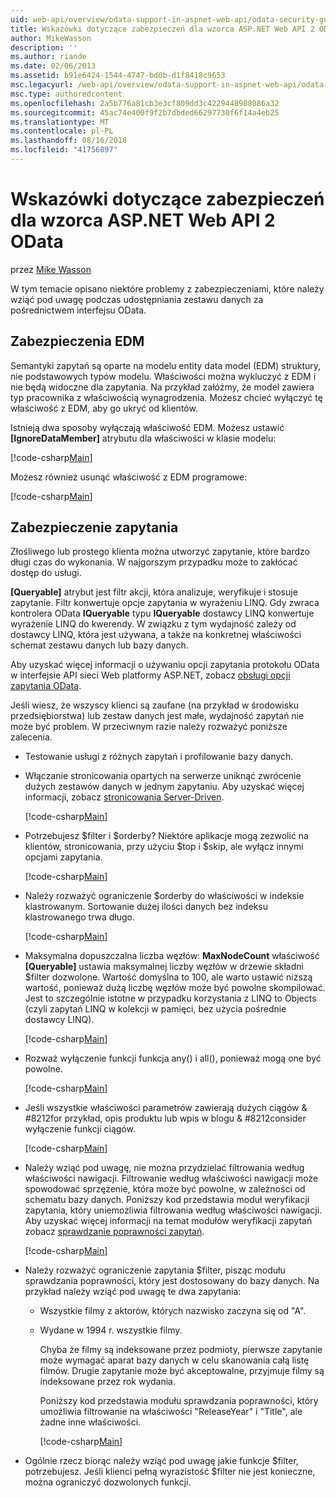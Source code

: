 ```yaml
---
uid: web-api/overview/odata-support-in-aspnet-web-api/odata-security-guidance
title: Wskazówki dotyczące zabezpieczeń dla wzorca ASP.NET Web API 2 OData | Dokumentacja firmy Microsoft
author: MikeWasson
description: ''
ms.author: riande
ms.date: 02/06/2013
ms.assetid: b91e6424-1544-4747-bd0b-d1f8418c9653
msc.legacyurl: /web-api/overview/odata-support-in-aspnet-web-api/odata-security-guidance
msc.type: authoredcontent
ms.openlocfilehash: 2a5b776a81cb3e3cf809dd3c4229448988086a32
ms.sourcegitcommit: 45ac74e400f9f2b7dbded66297730f6f14a4eb25
ms.translationtype: MT
ms.contentlocale: pl-PL
ms.lasthandoff: 08/16/2018
ms.locfileid: "41756897"
---
```

<a name="security-guidance-for-aspnet-web-api-2-odata"></a>Wskazówki dotyczące zabezpieczeń dla wzorca ASP.NET Web API 2 OData
====================
przez [Mike Wasson](https://github.com/MikeWasson)

W tym temacie opisano niektóre problemy z zabezpieczeniami, które należy wziąć pod uwagę podczas udostępniania zestawu danych za pośrednictwem interfejsu OData.

## <a name="edm-security"></a>Zabezpieczenia EDM

Semantyki zapytań są oparte na modelu entity data model (EDM) struktury, nie podstawowych typów modelu. Właściwości można wykluczyć z EDM i nie będą widoczne dla zapytania. Na przykład załóżmy, że model zawiera typ pracownika z właściwością wynagrodzenia. Możesz chcieć wyłączyć tę właściwość z EDM, aby go ukryć od klientów.

Istnieją dwa sposoby wyłączają właściwość EDM. Możesz ustawić **[IgnoreDataMember]** atrybutu dla właściwości w klasie modelu:

[!code-csharp[Main](odata-security-guidance/samples/sample1.cs)]

Możesz również usunąć właściwość z EDM programowe:

[!code-csharp[Main](odata-security-guidance/samples/sample2.cs)]

## <a name="query-security"></a>Zabezpieczenie zapytania

Złośliwego lub prostego klienta można utworzyć zapytanie, które bardzo długi czas do wykonania. W najgorszym przypadku może to zakłócać dostęp do usługi.

**[Queryable]** atrybut jest filtr akcji, która analizuje, weryfikuje i stosuje zapytanie. Filtr konwertuje opcje zapytania w wyrażeniu LINQ. Gdy zwraca kontrolera OData **IQueryable** typu **IQueryable** dostawcy LINQ konwertuje wyrażenie LINQ do kwerendy. W związku z tym wydajność zależy od dostawcy LINQ, która jest używana, a także na konkretnej właściwości schemat zestawu danych lub bazy danych.

Aby uzyskać więcej informacji o używaniu opcji zapytania protokołu OData w interfejsie API sieci Web platformy ASP.NET, zobacz [obsługi opcji zapytania OData](supporting-odata-query-options.md).

Jeśli wiesz, że wszyscy klienci są zaufane (na przykład w środowisku przedsiębiorstwa) lub zestaw danych jest małe, wydajność zapytań nie może być problem. W przeciwnym razie należy rozważyć poniższe zalecenia.

- Testowanie usługi z różnych zapytań i profilowanie bazy danych.
- Włączanie stronicowania opartych na serwerze uniknąć zwrócenie dużych zestawów danych w jednym zapytaniu. Aby uzyskać więcej informacji, zobacz [stronicowania Server-Driven](supporting-odata-query-options.md#server-paging). 

    [!code-csharp[Main](odata-security-guidance/samples/sample3.cs)]
- Potrzebujesz $filter i $orderby? Niektóre aplikacje mogą zezwolić na klientów, stronicowania, przy użyciu $top i $skip, ale wyłącz innymi opcjami zapytania. 

    [!code-csharp[Main](odata-security-guidance/samples/sample4.cs)]
- Należy rozważyć ograniczenie $orderby do właściwości w indeksie klastrowanym. Sortowanie dużej ilości danych bez indeksu klastrowanego trwa długo. 

    [!code-csharp[Main](odata-security-guidance/samples/sample5.cs)]
- Maksymalna dopuszczalna liczba węzłów: **MaxNodeCount** właściwość **[Queryable]** ustawia maksymalnej liczby węzłów w drzewie składni $filter dozwolone. Wartość domyślna to 100, ale warto ustawić niższą wartość, ponieważ dużą liczbę węzłów może być powolne skompilować. Jest to szczególnie istotne w przypadku korzystania z LINQ to Objects (czyli zapytań LINQ w kolekcji w pamięci, bez użycia pośrednie dostawcy LINQ). 

    [!code-csharp[Main](odata-security-guidance/samples/sample6.cs)]
- Rozważ wyłączenie funkcji funkcja any() i all(), ponieważ mogą one być powolne. 

    [!code-csharp[Main](odata-security-guidance/samples/sample7.cs)]
- Jeśli wszystkie właściwości parametrów zawierają dużych ciągów & #8212for przykład, opis produktu lub wpis w blogu & #8212consider wyłączenie funkcji ciągów. 

    [!code-csharp[Main](odata-security-guidance/samples/sample8.cs)]
- Należy wziąć pod uwagę, nie można przydzielać filtrowania według właściwości nawigacji. Filtrowanie według właściwości nawigacji może spowodować sprzężenie, która może być powolne, w zależności od schematu bazy danych. Poniższy kod przedstawia moduł weryfikacji zapytania, który uniemożliwia filtrowania według właściwości nawigacji. Aby uzyskać więcej informacji na temat modułów weryfikacji zapytań zobacz [sprawdzanie poprawności zapytań](supporting-odata-query-options.md#query-validation). 

    [!code-csharp[Main](odata-security-guidance/samples/sample9.cs)]
- Należy rozważyć ograniczenie zapytania $filter, pisząc modułu sprawdzania poprawności, który jest dostosowany do bazy danych. Na przykład należy wziąć pod uwagę te dwa zapytania: 

  - Wszystkie filmy z aktorów, których nazwisko zaczyna się od "A".
  - Wydane w 1994 r. wszystkie filmy.

    Chyba że filmy są indeksowane przez podmioty, pierwsze zapytanie może wymagać aparat bazy danych w celu skanowania całą listę filmów. Drugie zapytanie może być akceptowalne, przyjmuje filmy są indeksowane przez rok wydania.

    Poniższy kod przedstawia modułu sprawdzania poprawności, który umożliwia filtrowanie na właściwości "ReleaseYear" i "Title", ale żadne inne właściwości.

    [!code-csharp[Main](odata-security-guidance/samples/sample10.cs)]
- Ogólnie rzecz biorąc należy wziąć pod uwagę jakie funkcje $filter, potrzebujesz. Jeśli klienci pełną wyrazistość $filter nie jest konieczne, można ograniczyć dozwolonych funkcji.
